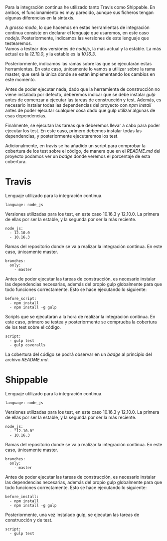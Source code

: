Para la integración continua he utilizado tanto Travis como Shippable. En ambos, el funcionamiento es muy parecido, aunque sus ficheros tengan algunas diferencias en la sintaxis.

A *grosso modo*, lo que hacemos en estas herramientas de integración continua consiste en declarar el lenguaje que usaremos, en este caso *nodejs*. Posteriormente, indicamos las versiones de este lenguaje que testearemos.  
Vamos a testear dos versiones de *nodejs*, la más actual y la estable. La más actual es la *12.10.0*, y la estable es la *10.16.3*.

Posteriormente, indicamos las ramas sobre las que se ejecutarán estas herramientas. En este caso, únicamente lo vamos a utilizar sobre la rama master, que será la única donde se están implementando los cambios en este momento.

Antes de poder ejecutar nada, dado que la herramienta de construcción no viene instalada por defecto, deberemos indicar que se debe instalar *gulp* antes de comenzar a ejecutar las tareas de construcción y test. Además, es necesario instalar todas las dependencias del proyecto con *npm install* antes de poder ejecutar cualquier cosa dado que gulp utilizar algunas de esas dependencias.

Finalmente, se ejecutan las tareas que deberemos llevar a cabo para poder ejecutar los test. En este caso, primero debemos instalar todas las dependencias, y posteriormente ejecutaremos los test.

Adicionalmente, en travis se ha añadido un script para comprobar la cobertura de los test sobre el código, de manera que en el *README.md* del proyecto podamos ver un *badge* donde veremos el porcentaje de esta cobertura.

# Travis

Lenguaje utilizado para la integración continua.
~~~
language: node_js
~~~

Versiones utilizadas para los test, en este caso 10.16.3 y 12.10.0. La primera de ellas por ser la estable, y la segunda por ser la más reciente.
~~~
node_js:
  - 12.10.0
  - 10.16.3
~~~

Ramas del repositorio donde se va a realizar la integración continua. En este caso, únicamente master.
~~~
branches:
  only:
    - master
~~~

Antes de poder ejecutar las tareas de construcción, es necesario instalar las dependencias necesarias, además del propio gulp globalmente para que todo funciones correctamente. Esto se hace ejecutando lo siguiente:
~~~
before_script:
  - npm install
  - npm install -g gulp
~~~

Scripts que se ejecutarán a la hora de realizar la integración continua. En este caso, primero se testea y posteriormente se comprueba la cobertura de los test sobre el código.
~~~
script:
  - gulp test
  - gulp coveralls
~~~

La cobertura del código se podrá observar en un *badge* al principio del archivo *README.md*.

# Shippable

Lenguaje utilizado para  la integración continua.
~~~
language: node_js
~~~

Versiones utilizadas para los test, en este caso 10.16.3 y 12.10.0. La primera de ellas por ser la estable, y la segunda por ser la más reciente.
~~~
node_js:
  - "12.10.0"
  - 10.16.3
~~~

Ramas del repositorio donde se va a realizar la integración continua. En este caso, únicamente master.
~~~
branches:
  only:
    - master
~~~

Antes de poder ejecutar las tareas de construcción, es necesario instalar las dependencias necesarias, además del propio gulp globalmente para que todo funciones correctamente. Esto se hace ejecutando lo siguiente:
~~~
before_install:
  - npm install
  - npm install -g gulp
~~~

Posteriormente, una vez instalado gulp, se ejecutan las tareas de construcción y de test.
~~~
script:
  - gulp test
~~~
